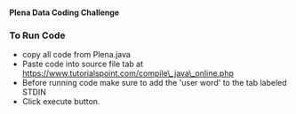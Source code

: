#### Plena Data Coding Challenge

### To Run Code
- copy all code from Plena.java
- Paste code into source file tab at https://www.tutorialspoint.com/compile\_java\_online.php
- Before running code make sure to add the 'user word' to the tab labeled STDIN
- Click execute button.
